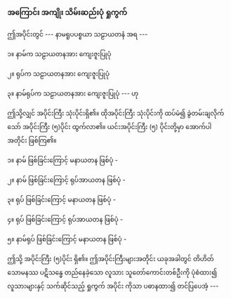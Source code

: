 ### အကြောင်း အကျိုး သိမ်းဆည်းပုံ ရှုကွက်

ဤအပိုင်းတွင် --- နာမရူပပစ္စယာ သဠာယတနံ အရ ---

၁။ နာမ်က သဠာယတနအား ကျေးဇူးပြုပုံ

၂။ ရုပ်က သဠာယတနအား ကျေးဇူးပြုပုံ

၃။ နာမ်ရုပ်က သဠာယတနအား ကျေးဇူးပြုပုံ --- ဟု

ဤသို့လျှင် အပိုင်းကြီး သုံးပိုင်းရှိ၏။ ထိုအပိုင်းကြီး သုံးပိုင်းကို ထပ်မံ၍ ခွဲတမ်းချလိုက်သော် အပိုင်းကြီး
(၅)ပိုင်း ထွက်လာ၏။ ယင်းအပိုင်းကြီး (၅) ပိုင်းတို့မှာ အောက်ပါအတိုင်း ဖြစ်ကြ၏။

၁။ နာမ် ဖြစ်ခြင်းကြောင့် မနာယတန ဖြစ်ပုံ -

၂။ နာမ် ဖြစ်ခြင်းကြောင့် ရုပ်အာယတန ဖြစ်ပုံ -

၃။ ရုပ် ဖြစ်ခြင်းကြောင့် မနာယတန ဖြစ်ပုံ -

၄။ ရုပ် ဖြစ်ခြင်းကြောင့် ရုပ်အာယတန ဖြစ်ပုံ -

၅။ နာမ်ရုပ် ဖြစ်ခြင်းကြောင့် မနာယတန ဖြစ်ပုံ -

ဤသို့ အပိုင်းကြီး (၅)ပိုင်း ရှိ၏။ ဤအပိုင်းကြီးများအတိုင်း ယခုအခါတွင် တိဟိတ် သောမနဿ ပဋိသန္ဓေ
တည်နေခဲ့သော လူသား သူတော်ကောင်းတစ်ဦးကို ပုံစံထား၍ လူသားများနှင့် သက်ဆိုင်သည့် ရှုကွက် အပိုင်း
ကိုသာ ပဓာနထား၍ တင်ပြပေအံ့ ---
